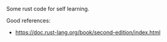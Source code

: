 Some rust code for self learning.

Good references:

* https://doc.rust-lang.org/book/second-edition/index.html
